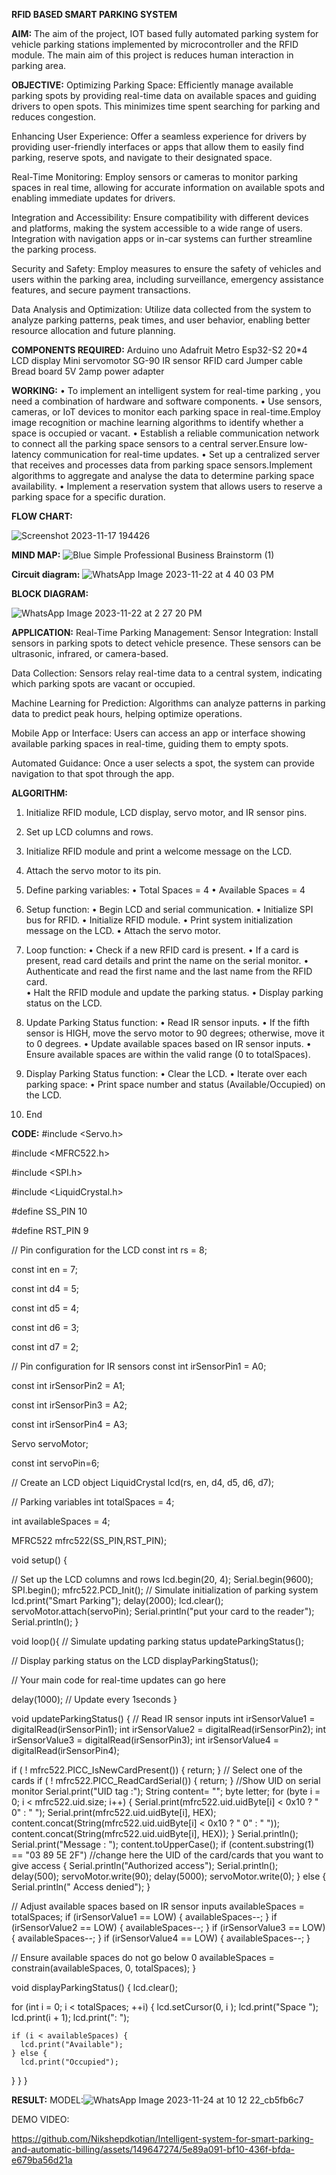 **RFID BASED SMART PARKING SYSTEM**

**AIM:**
The aim of the project, IOT based fully automated parking system for vehicle parking stations implemented by microcontroller and the RFID module. The main aim of this project is reduces human interaction in parking area.

**OBJECTIVE:**
Optimizing Parking Space: Efficiently manage available parking spots by providing real-time data on available spaces and guiding drivers to open spots. This minimizes time spent searching for parking and reduces congestion.

Enhancing User Experience: Offer a seamless experience for drivers by providing user-friendly interfaces or apps that allow them to easily find parking, reserve spots, and navigate to their designated space.

Real-Time Monitoring: Employ sensors or cameras to monitor parking spaces in real time, allowing for accurate information on available spots and enabling immediate updates for drivers.

Integration and Accessibility: Ensure compatibility with different devices and platforms, making the system accessible to a wide range of users. Integration with navigation apps or in-car systems can further streamline the parking process.

Security and Safety: Employ measures to ensure the safety of vehicles and users within the parking area, including surveillance, emergency assistance features, and secure payment transactions.

Data Analysis and Optimization: Utilize data collected from the system to analyze parking patterns, peak times, and user behavior, enabling better resource allocation and future planning.

**COMPONENTS REQUIRED:**
Arduino uno
Adafruit Metro Esp32-S2
20*4 LCD display
Mini servomotor SG-90
IR sensor
RFID card
Jumper cable
Bread board
5V 2amp power adapter

**WORKING:**
•	To implement an intelligent system for real-time parking , you need a combination of hardware and software components.
•	Use sensors, cameras, or IoT devices to monitor each parking space in real-time.Employ image recognition or machine learning algorithms to identify whether a space is occupied or vacant.
•	Establish a reliable communication network to connect all the parking space sensors to a central server.Ensure low-latency communication for real-time updates.
•	Set up a centralized server that receives and processes data from parking space sensors.Implement algorithms to aggregate and analyse the data to determine parking space availability.
•	Implement a reservation system that allows users to reserve a parking space for a specific duration.


**FLOW CHART:**

![Screenshot 2023-11-17 194426](https://github.com/Shreedharagowda8266/Intelligent-system-for-smart-parking-and-automatic-billing/assets/109616711/5008e013-6a47-4264-a176-0e2be35747d3)

**MIND MAP:**
![Blue Simple Professional Business Brainstorm (1)](https://github.com/Shreedharagowda8266/Intelligent-system-for-smart-parking-and-automatic-billing/assets/109616711/49aa8d9b-3ad4-47bf-9852-526079dfc721)

**Circuit diagram:**
![WhatsApp Image 2023-11-22 at 4 40 03 PM](https://github.com/Shreedharagowda8266/Intelligent-system-for-smart-parking-and-automatic-billing/assets/119619029/94328aa2-ea1d-4ab1-a2e0-06584f22c34f)

**BLOCK DIAGRAM:**

![WhatsApp Image 2023-11-22 at 2 27 20 PM](https://github.com/Shreedharagowda8266/Intelligent-system-for-smart-parking-and-automatic-billing/assets/119619029/4b561668-1bc5-49d0-a314-6134d8bc414f)

**APPLICATION:**
Real-Time Parking Management:
Sensor Integration: Install sensors in parking spots to detect vehicle presence. These sensors can be ultrasonic, infrared, or camera-based.

Data Collection: Sensors relay real-time data to a central system, indicating which parking spots are vacant or occupied.

Machine Learning for Prediction: Algorithms can analyze patterns in parking data to predict peak hours, helping optimize operations.

Mobile App or Interface: Users can access an app or interface showing available parking spaces in real-time, guiding them to empty spots.

Automated Guidance: Once a user selects a spot, the system can provide navigation to that spot through the app.

**ALGORITHM:**
1. Initialize RFID module, LCD display, servo motor, and IR sensor pins.
2. Set up LCD columns and rows.
3. Initialize RFID module and print a welcome message on the LCD.
4. Attach the servo motor to its pin.

5. Define parking variables:
•	Total Spaces = 4
•	Available Spaces = 4

6. Setup function:
•	Begin LCD and serial communication.
•	Initialize SPI bus for RFID.
•	Initialize RFID module.
•	Print system initialization message on the LCD.
•	Attach the servo motor.

7. Loop function:
•	Check if a new RFID card is present.
•	If a card is present, read card details and print the name on the serial monitor.
•	Authenticate and read the first name and the last name from the RFID card.   
•	Halt the RFID module and update the parking status.
•	Display parking status on the LCD.

8. Update Parking Status function:
•	Read IR sensor inputs.
•	If the fifth sensor is HIGH, move the servo motor to 90 degrees; otherwise, move it to 0 degrees.
•	Update available spaces based on IR sensor inputs.
•	Ensure available spaces are within the valid range (0 to totalSpaces).

9. Display Parking Status function:
•	Clear the LCD.
•	Iterate over each parking space:
•	Print space number and status (Available/Occupied) on the LCD.

10. End

**CODE:**
#include <Servo.h>

#include <MFRC522.h>

#include <SPI.h>

#include <LiquidCrystal.h>

#define SS_PIN 10

#define RST_PIN 9

// Pin configuration for the LCD
const int rs = 8;

const int en = 7;

const int d4 = 5;

const int d5 = 4;

const int d6 = 3;

const int d7 = 2;


// Pin configuration for IR sensors
const int irSensorPin1 = A0;

const int irSensorPin2 = A1;

const int irSensorPin3 = A2;

const int irSensorPin4 = A3;


Servo servoMotor;

const int servoPin=6;

// Create an LCD object
LiquidCrystal lcd(rs, en, d4, d5, d6, d7);

// Parking variables
int totalSpaces = 4;

int availableSpaces = 4;

MFRC522 mfrc522(SS_PIN,RST_PIN);

void setup() {

  // Set up the LCD columns and rows
  lcd.begin(20, 4);
  Serial.begin(9600);
SPI.begin();
mfrc522.PCD_Init();
  // Simulate initialization of parking system
  lcd.print("Smart Parking");
  delay(2000);
  lcd.clear();
  servoMotor.attach(servoPin);
  Serial.println("put your card to the reader");
  Serial.println();
}

void loop(){
 // Simulate updating parking status
updateParkingStatus();

  // Display parking status on the LCD
  displayParkingStatus();

  // Your main code for real-time updates can go here

  delay(1000);  // Update every 1seconds
}

void updateParkingStatus() {
  // Read IR sensor inputs
  int irSensorValue1 = digitalRead(irSensorPin1);
  int irSensorValue2 = digitalRead(irSensorPin2);
  int irSensorValue3 = digitalRead(irSensorPin3);
  int irSensorValue4 = digitalRead(irSensorPin4);

if ( ! mfrc522.PICC_IsNewCardPresent()) 
  {
    return;
  }
  // Select one of the cards
  if ( ! mfrc522.PICC_ReadCardSerial()) 
  {
    return;
  }
  //Show UID on serial monitor
  Serial.print("UID tag :");
  String content= "";
  byte letter;
  for (byte i = 0; i < mfrc522.uid.size; i++) 
  {
     Serial.print(mfrc522.uid.uidByte[i] < 0x10 ? " 0" : " ");
     Serial.print(mfrc522.uid.uidByte[i], HEX);
     content.concat(String(mfrc522.uid.uidByte[i] < 0x10 ? " 0" : " "));
     content.concat(String(mfrc522.uid.uidByte[i], HEX));
  }
  Serial.println();
  Serial.print("Message : ");
  content.toUpperCase();
  if (content.substring(1) == "03 89 5E 2F") //change here the UID of the card/cards that you want to give access
  {
    Serial.println("Authorized access");
    Serial.println();
delay(500);
servoMotor.write(90);
delay(5000);
servoMotor.write(0);
  }
  else   {
    Serial.println(" Access denied");
  }

 // Adjust available spaces based on IR sensor inputs
  availableSpaces = totalSpaces;
  if (irSensorValue1 == LOW) {
    availableSpaces--;
  }
  if (irSensorValue2 == LOW) {
    availableSpaces--;
  }
  if (irSensorValue3 == LOW) {
    availableSpaces--;
  }
  if (irSensorValue4 == LOW) {
    availableSpaces--;
  }

  // Ensure available spaces do not go below 0
  availableSpaces = constrain(availableSpaces, 0, totalSpaces);
}

void displayParkingStatus() {
  lcd.clear();

  for (int i = 0; i < totalSpaces; ++i) {
    lcd.setCursor(0, i );
    lcd.print("Space ");
    lcd.print(i + 1);
    lcd.print(": ");

    if (i < availableSpaces) {
      lcd.print("Available");
    } else {
      lcd.print("Occupied");
}
}
}

**RESULT:**
MODEL:![WhatsApp Image 2023-11-24 at 10 12 22_cb5fb6c7](https://github.com/Nikshepdkotian/Intelligent-system-for-smart-parking-and-automatic-billing/assets/149647274/1c53b9a7-c080-4112-9fd3-bf7dee91d124)

DEMO VIDEO:

https://github.com/Nikshepdkotian/Intelligent-system-for-smart-parking-and-automatic-billing/assets/149647274/5e89a091-bf10-436f-bfda-e679ba56d21a









